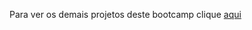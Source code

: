 
Para ver os demais projetos deste bootcamp clique [aqui](https://github.com/VagnerF/BOOTCAMP-UNIMED-BH-CIENCIA-DE-DADOS)
